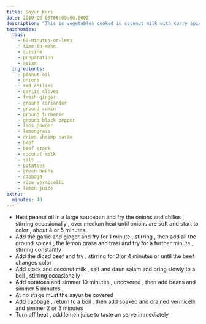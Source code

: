 ```yaml
---
title: Sayur Kari
date: 2010-05-05T00:00:00.000Z
description: "This is vegetables cooked in coconut milk with curry spices.\r\nthis is a recipe from \"the complete asian cookbook\" by charmaine solomon;\r\npg. 202."
taxonomies:
  tags:
    - 60-minutes-or-less
    - time-to-make
    - cuisine
    - preparation
    - asian
  ingredients:
    - peanut oil
    - onions
    - red chilies
    - garlic cloves
    - fresh ginger
    - ground coriander
    - ground cumin
    - ground turmeric
    - ground black pepper
    - laos powder
    - lemongrass
    - dried shrimp paste
    - beef
    - beef stock
    - coconut milk
    - salt
    - potatoes
    - green beans
    - cabbage
    - rice vermicelli
    - lemon juice
extra:
  minutes: 40
---
```

 - Heat peanut oil in a large saucepan and fry the onions and chilies , stirring occasionally , over medium heat until onions are soft and start to color , about 4 or 5 minutes
 - Add the garlic and ginger and fry for 1 minute , stirring , then add all the ground spices , the lemon grass and trasi and fry for a further minute , stirring constantly
 - Add the diced beef and fry , stirring for 3 or 4 minutes or until the beef changes color
 - Add stock and coconut milk , salt and daun salam and bring slowly to a boil , stirring occasionally
 - Add potatoes and simmer 10 minutes , uncovered , then add beans and simmer 5 minutes
 - At no stage must the sayur be covered
 - Add cabbage , return to a boil , then add soaked and drained vermicelli and simmer 2 or 3 minutes
 - Turn off heat , add lemon juice to taste an serve immediately
